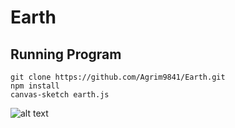 # Earth

## Running Program

```
git clone https://github.com/Agrim9841/Earth.git
npm install
canvas-sketch earth.js
```

![alt text](http://url/to/img.png)
